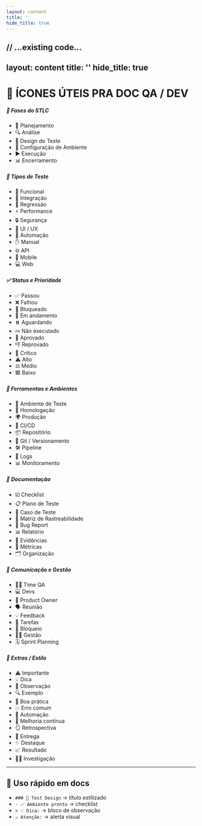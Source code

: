 ```yaml
---
layout: content
title: ''
hide_title: true
---
```

// ...existing code...
---
layout: content
title: ''
hide_title: true
---


# 🧩 ÍCONES ÚTEIS PRA DOC QA / DEV

<div class="row g-4">

  <div class="col-12 col-md-4">
    <h5 class="mb-2">🧭 Fases do STLC</h5>
    <ul class="list-unstyled">
      <li>🧭 Planejamento</li>
      <li>🔍 Análise</li>
      <li>🧩 Design do Teste</li>
      <li>🧱 Configuração de Ambiente</li>
      <li>▶️ Execução</li>
      <li>📊 Encerramento</li>
    </ul>
  </div>

  <div class="col-12 col-md-4">
    <h5 class="mb-2">🧪 Tipos de Teste</h5>
    <ul class="list-unstyled">
      <li>🧠 Funcional</li>
      <li>🔗 Integração</li>
      <li>🔁 Regressão</li>
      <li>⚡ Performance</li>
      <li>🔒 Segurança</li>
      <li>🎨 UI / UX</li>
      <li>🤖 Automação</li>
      <li>✋ Manual</li>
      <li>🌐 API</li>
      <li>📱 Mobile</li>
      <li>💻 Web</li>
    </ul>
  </div>

  <div class="col-12 col-md-4">
    <h5 class="mb-2">✅ Status e Prioridade</h5>
    <ul class="list-unstyled">
      <li>✅ Passou</li>
      <li>❌ Falhou</li>
      <li>🚫 Bloqueado</li>
      <li>🔄 Em andamento</li>
      <li>⏸️ Aguardando</li>
      <li>💤 Não executado</li>
      <li>🏁 Aprovado</li>
      <li>👎 Reprovado</li>
      <li>🚨 Crítico</li>
      <li>⚠️ Alto</li>
      <li>⚖️ Médio</li>
      <li>🟦 Baixo</li>
    </ul>
  </div>

  <div class="col-12 col-md-4">
    <h5 class="mb-2">🧰 Ferramentas e Ambientes</h5>
    <ul class="list-unstyled">
      <li>🧱 Ambiente de Teste</li>
      <li>🧪 Homologação</li>
      <li>🌍 Produção</li>
      <li>🔁 CI/CD</li>
      <li>📦 Repositório</li>
      <li>🌲 Git / Versionamento</li>
      <li>🛠️ Pipeline</li>
      <li>📜 Logs</li>
      <li>📊 Monitoramento</li>
    </ul>
  </div>

  <div class="col-12 col-md-4">
    <h5 class="mb-2">🧾 Documentação</h5>
    <ul class="list-unstyled">
      <li>☑️ Checklist</li>
      <li>📋 Plano de Teste</li>
      <li>📄 Caso de Teste</li>
      <li>🧩 Matriz de Rastreabilidade</li>
      <li>🐞 Bug Report</li>
      <li>📊 Relatório</li>
      <li>📸 Evidências</li>
      <li>🧾 Métricas</li>
      <li>🗂️ Organização</li>
    </ul>
  </div>

  <div class="col-12 col-md-4">
    <h5 class="mb-2">💬 Comunicação e Gestão</h5>
    <ul class="list-unstyled">
      <li>👩‍💻 Time QA</li>
      <li>💻 Devs</li>
      <li>🧭 Product Owner</li>
      <li>🗣️ Reunião</li>
      <li>💡 Feedback</li>
      <li>📌 Tarefas</li>
      <li>🚧 Bloqueio</li>
      <li>🧑‍💼 Gestão</li>
      <li>🗓️ Sprint Planning</li>
    </ul>
  </div>

  <div class="col-12 col-md-4">
    <h5 class="mb-2">🧠 Extras / Estilo</h5>
    <ul class="list-unstyled">
      <li>⚠️ Importante</li>
      <li>💡 Dica</li>
      <li>📝 Observação</li>
      <li>🔍 Exemplo</li>
      <li>🌟 Boa prática</li>
      <li>💥 Erro comum</li>
      <li>🤖 Automação</li>
      <li>🔁 Melhoria contínua</li>
      <li>🪞 Retrospectiva</li>
      <li>🚀 Entrega</li>
      <li>✨ Destaque</li>
      <li>📈 Resultado</li>
      <li>🕵️‍♀️ Investigação</li>
    </ul>
  </div>

</div>

<hr>

## 🎯 Uso rápido em docs
<ul>
  <li><code>### 🧩 Test Design</code> → título estilizado</li>
  <li><code>- ✅ Ambiente pronto</code> → checklist</li>
  <li><code>&gt; 💡 Dica:</code> → bloco de observação</li>
  <li><code>⚠️ Atenção:</code> → alerta visual</li>
</ul>

